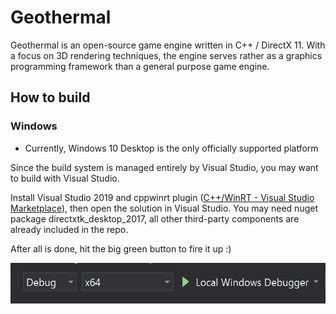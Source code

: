 # Geothermal

Geothermal is an open-source game engine written in C++ / DirectX 11. With a focus on 3D rendering techniques, the engine serves rather as a graphics programming framework than a general purpose game engine.

## How to build

### Windows

- Currently, Windows 10 Desktop is the only officially supported platform

Since the build system is managed entirely by Visual Studio, you may want to build with Visual Studio.

Install Visual Studio 2019 and cppwinrt plugin ([C++/WinRT - Visual Studio Marketplace](https://marketplace.visualstudio.com/items?itemName=CppWinRTTeam.cppwinrt101804264)), then open the solution in Visual Studio. You may need nuget package directxtk_desktop_2017, all other third-party components are already included in the repo.

After all is done, hit the big green button to fire it up :)

![](docs\big_green_button.png)

